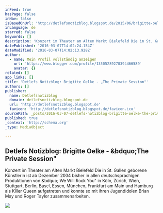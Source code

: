 ```yaml
---
inFeed: true
hasPage: false
inNav: false
isBasedOnUrl: 'http://detlefsnotizblog.blogspot.de/2015/06/brigitte-oelke-private-session.html'
inLanguage: de
starred: false
keywords: []
description: 'Konzert im Theater am Alten Markt Bielefeld Die in St. Gallen geborene Künstlerin ist ab Dezember 2004 bisher in allen deutschsprachigen Produktionen von „ We Will Rock You" in Köln, Zürich, Wien, Stuttgart, Berlin, Basel, Essen, München, Frankfurt am Main und Hamburg als Killer Queen aufgetreten und konnte so mit ihren Jugendidolen Brian May und Roger Taylor zusammenarbeiten.'
datePublished: '2016-03-07T14:02:24.154Z'
dateModified: '2016-03-07T14:02:13.928Z'
author:
  - name: Mein Profil vollständig anzeigen
    url: 'https://www.blogger.com/profile/13505289270394466589'
    avatar: {}
related: []
app_links: []
title: 'Detlefs Notizblog: Brigitte Oelke - „The Private Session"'
authors: []
publisher:
  name: Detlefsnotizblog
  domain: detlefsnotizblog.blogspot.de
  url: 'http://detlefsnotizblog.blogspot.de'
  favicon: 'http://detlefsnotizblog.blogspot.de/favicon.ico'
sourcePath: _posts/2016-03-07-detlefs-notizblog-brigitte-oelke-the-private-session.md
published: true
_context: 'http://schema.org'
_type: MediaObject

---
```

<article style=""><h1>Detlefs Notizblog: Brigitte Oelke - &amp;bdquo;The Private Session"</h1><p>Konzert im Theater am Alten Markt Bielefeld Die in St. Gallen geborene Künstlerin ist ab Dezember 2004 bisher in allen deutschsprachigen Produktionen von &amp;bdquo; We Will Rock You" in Köln, Zürich, Wien, Stuttgart, Berlin, Basel, Essen, München, Frankfurt am Main und Hamburg als Killer Queen aufgetreten und konnte so mit ihren Jugendidolen Brian May und Roger Taylor zusammenarbeiten.</p><img src="https://s3-us-west-2.amazonaws.com/the-grid-img/p/0500d8e5a047225a190994d4144dc718ed7a5a87.jpg" /></article>